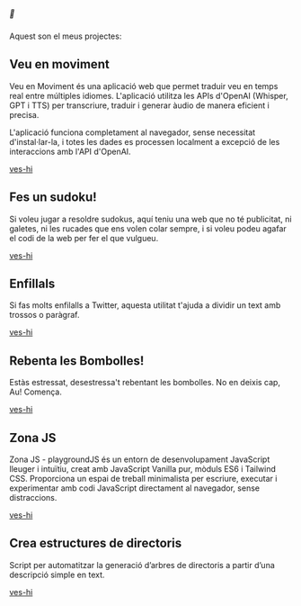 ##### 👋

Aquest son el meus projectes:

## Veu en moviment

Veu en Moviment és una aplicació web que permet traduir veu en temps real entre múltiples idiomes. L'aplicació utilitza les APIs d'OpenAI (Whisper, GPT i TTS) per transcriure, traduir i generar àudio de manera eficient i precisa.

L'aplicació funciona completament al navegador, sense necessitat d'instal·lar-la, i totes les dades es processen localment a excepció de les interaccions amb l'API d'OpenAI.

[ves-hi](https://qmrcat.github.io/VeuEnMoviment/)

## Fes un sudoku!

Si voleu jugar a resoldre sudokus, aquí teniu una web que no té publicitat, ni galetes, ni les rucades que ens volen colar sempre, i si voleu podeu agafar el codi de la web per fer el que vulgueu.

[ves-hi](https://vibracat.github.io/sudo/) 

## Enfillals

Si fas molts enfilalls a Twitter, aquesta utilitat t'ajuda a dividir un text amb trossos o paràgraf.

[ves-hi](https://vibracat.github.io/genera-240/)

## Rebenta les Bombolles!

Estàs estressat, desestressa't rebentant les bombolles. No en deixis cap, Au! Comença.

[ves-hi](https://vibracat.github.io/peta/)

## Zona JS

Zona JS - playgroundJS és un entorn de desenvolupament JavaScript lleuger i intuïtiu, creat amb JavaScript Vanilla pur, mòduls ES6 i Tailwind CSS. Proporciona un espai de treball minimalista per escriure, executar i experimentar amb codi JavaScript directament al navegador, sense distraccions.

[ves-hi](https://qmrcat.github.io/ZonaJS/)

## Crea estructures de directoris

Script per automatitzar la generació d’arbres de directoris a partir d’una descripció simple en text.

[ves-hi](https://qmrcat.github.io/create-directories/)

<!--
**qmrcat/qmrcat** is a ✨ _special_ ✨ repository because its `README.md` (this file) appears on your GitHub profile.

Here are some ideas to get you started:

- 🔭 I’m currently working on ...
- 🌱 I’m currently learning ...
- 👯 I’m looking to collaborate on ...
- 🤔 I’m looking for help with ...
- 💬 Ask me about ...
- 📫 How to reach me: ...
- 😄 Pronouns: ...
- ⚡ Fun fact: ...
-->
